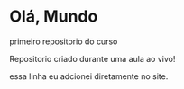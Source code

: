 # Olá, Mundo
 primeiro repositorio do curso

Repositorio criado durante uma aula ao vivo!

essa linha eu adcionei diretamente no site.
